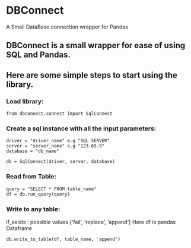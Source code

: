 # DBConnect
A Small DataBase connection wrapper for Pandas

## DBConnect is a small wrapper for ease of using SQL and Pandas.

## Here are some simple steps to start using the library.

### Load library:
```
from dbconnect.connect import SqlConnect
```

### Create a sql instance with all the input parameters:
```
driver = "driver_name" e.g "SQL SERVER"
server = "server_name" e.g "123.65.9"
database = "db_name" 

db = SqlConnect(driver, server, database)
```

### Read from Table:
```
query = "SELECT * FROM table_name"
df = db.run_query(query)
```

### Write to any table:
if_exists : possible values {‘fail’, ‘replace’, ‘append’}
Here df is pandas Dataframe
```
db.write_to_table(df, table_name, 'append')
```
